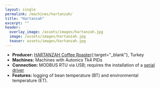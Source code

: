 ```yaml
---
layout: single
permalink: /machines/hartanzah/
title: "Hartanzah"
excerpt: ""
header:
  overlay_image: /assets/images/hartanzah.jpg
  image: /assets/images/hartanzah.jpg
  teaser: assets/images/hartanzah.jpg
---
```


* __Producer:__ [HARTANZAH Coffee Roaster](http://hartanzah.com/){:target="_blank"}, Turkey
* __Machines:__ Machines with Autonics Tk4 PIDs
* __Connection:__ MODBUS RTU via USB; requires the installation of a [serial driver](/modbus_serial/)
* __Features:__ logging of bean temperature (BT) and environmental temperature (ET). 